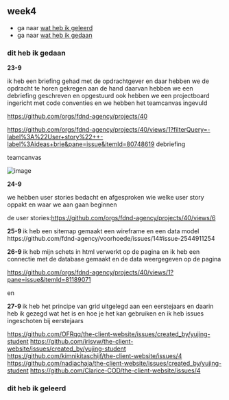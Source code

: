 <div class="week4 generalStyling">


<h2 id="week4">week4</h2>
<ul>
    <li>ga naar <a href="#geleerd4">wat heb ik geleerd</a></li>
    <li>ga naar <a href="#gedaan4">wat heb ik gedaan</a></li>
</ul>
<h3 id="gedaan3">dit heb ik gedaan</h3>
<p> <strong>
    23-9
</strong> 

ik heb een briefing gehad met de opdrachtgever en daar hebben we de opdracht te
horen gekregen
aan de hand daarvan hebben we een 
debriefing geschreven en opgestuurd ook hebben we een
projectboard ingericht met code conventies en we hebben het teamcanvas ingevuld

https://github.com/orgs/fdnd-agency/projects/40

https://github.com/orgs/fdnd-agency/projects/40/views/1?filterQuery=-label%3A%22User+story%22++-label%3Aideas+brie&pane=issue&itemId=80748619 debriefing

teamcanvas

![image](https://github.com/user-attachments/assets/dea1ab2b-9f59-453d-95ad-ee76ff15397c)


</p>

<p> <strong>
    24-9
</strong> 

we hebben user stories bedacht en afgesproken wie
welke user story oppakt en waar we aan gaan beginnen

de user stories:https://github.com/orgs/fdnd-agency/projects/40/views/6



</p>


<p> <strong>
    25-9
</strong>
ik heb een sitemap gemaakt een wireframe en een data model
https://github.com/fdnd-agency/voorhoede/issues/14#issue-2544911254
    
</p>

<p> <strong>
    26-9
</strong>
ik heb mijn schets in html verwerkt op de pagina 
en ik heb een connectie met de database gemaakt en de data weergegeven op de pagina

https://github.com/orgs/fdnd-agency/projects/40/views/1?pane=issue&itemId=81189071

en 
</p>


<p> <strong>
    27-9
</strong>
ik heb het principe van grid uitgelegd aan een eerstejaars en daarin heb
ik gezegd wat het is en hoe je het kan gebruiken
en ik heb issues ingeschoten bij eerstejaars 

https://github.com/OFRqq/the-client-website/issues/created_by/yujing-student
https://github.com/irisvw/the-client-website/issues/created_by/yujing-student
https://github.com/kimnikitaschijf/the-client-website/issues/4
https://github.com/nadiachaja/the-client-website/issues/created_by/yujing-student
https://github.com/Clarice-COD/the-client-website/issues/4

</p>

<h3 id="geleerd3">dit heb ik geleerd    </h3>


</div>

